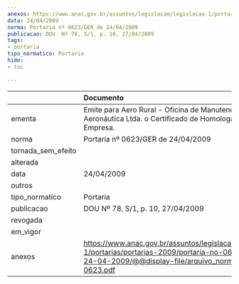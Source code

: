 ```yaml
---
anexos: https://www.anac.gov.br/assuntos/legislacao/legislacao-1/portarias/portarias-2009/portaria-no-0623-ger-de-24-04-2009/@@display-file/arquivo_norma/PA2009-0623.pdf
data: 24/04/2009
norma: Portaria nº 0623/GER de 24/04/2009
publicacao: DOU  Nº 78, S/1, p. 10, 27/04/2009
tags:
- portaria
tipo_normatico: Portaria
hide: 
- toc 
 
---
```


|                    | Documento                                                                                                                                                         |
|:-------------------|:------------------------------------------------------------------------------------------------------------------------------------------------------------------|
| ementa             | Emite para Aero Rural - Oficina de Manutenção Aeronáutica Ltda. o Certificado de Homologação de Empresa.                                                          |
| norma              | Portaria nº 0623/GER de 24/04/2009                                                                                                                                |
| tornada_sem_efeito |                                                                                                                                                                   |
| alterada           |                                                                                                                                                                   |
| data               | 24/04/2009                                                                                                                                                        |
| outros             |                                                                                                                                                                   |
| tipo_normatico     | Portaria                                                                                                                                                          |
| publicacao         | DOU  Nº 78, S/1, p. 10, 27/04/2009                                                                                                                                |
| revogada           |                                                                                                                                                                   |
| em_vigor           |                                                                                                                                                                   |
| anexos             | https://www.anac.gov.br/assuntos/legislacao/legislacao-1/portarias/portarias-2009/portaria-no-0623-ger-de-24-04-2009/@@display-file/arquivo_norma/PA2009-0623.pdf |